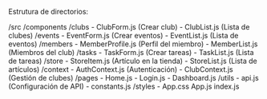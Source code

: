 
Estrutura de directorios: 

/src
  /components
    /clubs
      - ClubForm.js  (Crear club)
      - ClubList.js  (Lista de clubes)
    /events
      - EventForm.js (Crear eventos)
      - EventList.js (Lista de eventos)
    /members
      - MemberProfile.js (Perfil del miembro)
      - MemberList.js (Miembros del club)
    /tasks
      - TaskForm.js (Crear tareas)
      - TaskList.js (Lista de tareas)
    /store
      - StoreItem.js (Artículo en la tienda)
      - StoreList.js (Lista de artículos)
  /context
    - AuthContext.js (Autenticación)
    - ClubContext.js (Gestión de clubes)
  /pages
    - Home.js
    - Login.js
    - Dashboard.js
  /utils
    - api.js (Configuración de API)
    - constants.js
  /styles
    - App.css
  App.js
  index.js